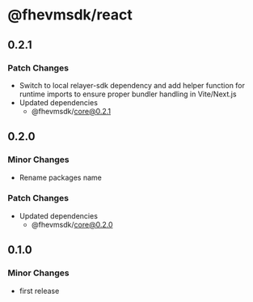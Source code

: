 # @fhevmsdk/react

## 0.2.1

### Patch Changes

- Switch to local relayer-sdk dependency and add helper function for runtime imports to ensure proper bundler handling in Vite/Next.js
- Updated dependencies
  - @fhevmsdk/core@0.2.1

## 0.2.0

### Minor Changes

- Rename packages name

### Patch Changes

- Updated dependencies
  - @fhevmsdk/core@0.2.0

## 0.1.0

### Minor Changes

- first release
